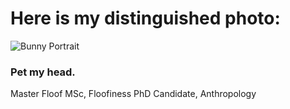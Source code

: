 # Here is my distinguished photo:


![Bunny Portrait](docs/assets/IMG_7447.JPG)

### Pet my head.

 
  
Master Floof
MSc, Floofiness
PhD Candidate, Anthropology
